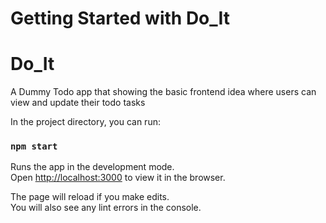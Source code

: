 # Getting Started with Do_It

# Do_It

A Dummy Todo app that showing the basic frontend idea where users can view and update their todo tasks

In the project directory, you can run:

### `npm start`

Runs the app in the development mode.\
Open [http://localhost:3000](http://localhost:3000) to view it in the browser.

The page will reload if you make edits.\
You will also see any lint errors in the console.
